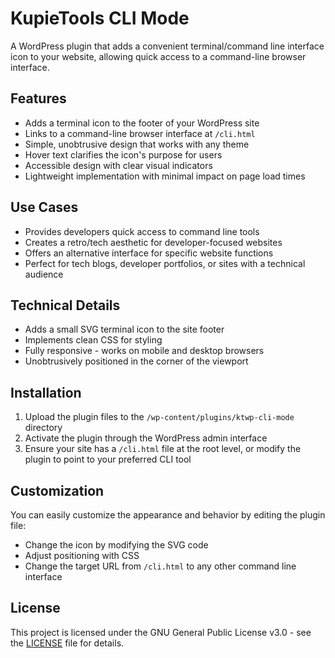 # KupieTools CLI Mode

A WordPress plugin that adds a convenient terminal/command line interface icon to your website, allowing quick access to a command-line browser interface.

## Features

- Adds a terminal icon to the footer of your WordPress site
- Links to a command-line browser interface at `/cli.html`
- Simple, unobtrusive design that works with any theme
- Hover text clarifies the icon's purpose for users
- Accessible design with clear visual indicators
- Lightweight implementation with minimal impact on page load times

## Use Cases

- Provides developers quick access to command line tools
- Creates a retro/tech aesthetic for developer-focused websites
- Offers an alternative interface for specific website functions
- Perfect for tech blogs, developer portfolios, or sites with a technical audience

## Technical Details

- Adds a small SVG terminal icon to the site footer
- Implements clean CSS for styling
- Fully responsive - works on mobile and desktop browsers
- Unobtrusively positioned in the corner of the viewport

## Installation

1. Upload the plugin files to the `/wp-content/plugins/ktwp-cli-mode` directory
2. Activate the plugin through the WordPress admin interface
3. Ensure your site has a `/cli.html` file at the root level, or modify the plugin to point to your preferred CLI tool

## Customization

You can easily customize the appearance and behavior by editing the plugin file:
- Change the icon by modifying the SVG code
- Adjust positioning with CSS
- Change the target URL from `/cli.html` to any other command line interface

## License

This project is licensed under the GNU General Public License v3.0 - see the [LICENSE](LICENSE) file for details.
